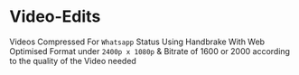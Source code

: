 # Video-Edits

Videos Compressed For `Whatsapp` Status Using Handbrake With Web Optimised Format under `2400p x 1080p`
& Bitrate of 1600 or 2000 according to the quality of the
Video needed
